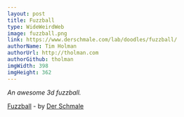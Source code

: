 ```yaml
---
layout: post
title: Fuzzball
type: WideWeirdWeb
image: fuzzball.png
link: https://www.derschmale.com/lab/doodles/fuzzball/
authorName: Tim Holman
authorUrl: http://tholman.com
authorGithub: tholman
imgWidth: 398
imgHeight: 362
---
```


_An awesome 3d fuzzball._

[Fuzzball](https://www.derschmale.com/lab/doodles/fuzzball/) - by [Der Schmale](https://www.derschmale.com/)
